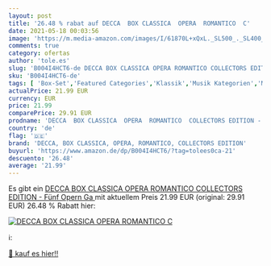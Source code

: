 ```yaml
---
layout: post
title: '26.48 % rabat auf DECCA  BOX CLASSICA  OPERA  ROMANTICO  C'
date: 2021-05-18 00:03:56
image: 'https://m.media-amazon.com/images/I/61870L+xQxL._SL500_._SL400_.jpg'
comments: true
category: ofertas
author: 'tole.es'
slug: 'B004I4HCT6-de DECCA BOX CLASSICA OPERA ROMANTICO COLLECTORS EDITION -...'
sku: 'B004I4HCT6-de'
tags: [ 'Box-Set','Featured Categories','Klassik','Musik Kategorien','Musik-CDs & Vinyl','Oper','Oper, Operette & Lied','decca, box classica, opera, romantico, collectors edition', ]
actualPrice: 21.99 EUR
currency: EUR
price: 21.99
comparePrice: 29.91 EUR
prodname: 'DECCA  BOX CLASSICA  OPERA  ROMANTICO  COLLECTORS EDITION - Fünf Opern  Ga '
country: 'de'
flag: '🇩🇪'
brand: 'DECCA, BOX CLASSICA, OPERA, ROMANTICO, COLLECTORS EDITION'
buyurl: 'https://www.amazon.de/dp/B004I4HCT6/?tag=tolees0ca-21'
descuento: '26.48'
average: '21.99'
---
```


Es gibt ein [DECCA  BOX CLASSICA  OPERA  ROMANTICO  COLLECTORS EDITION - Fünf Opern  Ga ](https://www.amazon.de/dp/B004I4HCT6/?tag=tolees0ca-21) mit aktuellem Preis 21.99 EUR (original: 29.91 EUR) 26.48 % Rabatt hier:

[![DECCA  BOX CLASSICA  OPERA  ROMANTICO  C](https://m.media-amazon.com/images/I/61870L+xQxL._SL500_._SL400_.jpg)](https://www.amazon.de/dp/B004I4HCT6/?tag=tolees0ca-21)

ℹ️:


[🛒 kauf es hier!!](https://www.amazon.de/dp/B004I4HCT6/?tag=tolees0ca-21)
